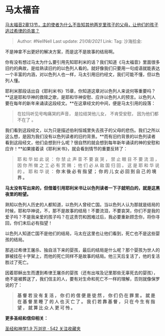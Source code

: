 # 马太福音
[马太福音2章13节，主的使者为什么不告知其他两岁里孩子的父母，让他们的孩子逃过希律的杀害？](https://www.zhihu.com/question/277432019/answer/401349680)

> Author: #NellNell
> Last update: *21/08/2021*
> Link:
> Tag:
> 沙海拾金:

不是神拿不出更好的解决方案，而是这不是故事的结局啊。

你有没有想过马太为什么要引用先知耶利米的话？我们知道《马太福音》里面很多旧约的典故，是给熟读旧约的以色列人看的。就好像我们只要用一句成语就能表达一个丰富的内涵，对以色列人也一样，马太引用旧约经文，我们可能不懂，但以色列人懂。

耶利米那段话出自《耶利米书》15章，你知道这章对以色列人来说何等重要吗？**这是耶和华神的救赎之歌，是耶和华神安慰、应许以色列人的预言。以色列人要在每年的新年来诵读这段经文。**在这章经文的中间，便是马太引用的段落：

> 在拉玛听见号啕痛哭的声音，
> 是拉结哭他儿女，
> 不肯受安慰，
> 因为他们都不在了 。

我们看到这段经文，以为只是描述伯利恒城里失去孩子的父母的悲伤。我们之所以这么想，是因为我们没有以色列读者的旧约背景。**而有旧约背景的以色列读者看到这段经文，他们会想到什么呢？很自然的就会想到每年新年诵读的神的安慰和应许！**如果接着读《耶利米书》，就会看到情节的重要反转了：

> 耶 和 华 如 此 说 ：
> 你 禁 止 声 音 不 要 哀 哭 ，
> 禁 止 眼 目 不 要 流 泪 ，
> 因 你 所 做 之 工 必 有 赏 赐 ；
> 他 们 必 从 敌 国 归 回 。
> 这 是 耶 和 华 说 的 。
> 耶 和 华 说 ：
> **你 末 後 必 有 指 望 ；**
> **你 的 儿 女 必 回 到 自 己 的 境 界 。**

**马太没有写出来的，但借着引用耶利米书让以色列读者一下子就明白的，就是这黑夜里的盼望。**

熟知以色列人历史的人都知道，以色列人曾经亡国。当以色列人认为那就是结局的时候，耶和华神说，不，那不是故事的结局！不要流泪，不要哀哭，你们不是我的爱子吗？不是我亲爱的孩子吗？在这责罚和困难过后，我必要重新顾念你，将你寻回，你们末后必有指望！

以色列人知道亡国不是他们的结局，马太在这里也让他们看到，死亡也不是这些婴孩的结局。

那逃过希律王屠杀、独自活下来的婴孩，最后的结局是什么呢？那个婴孩为世人的罪被挂在十字架上，而他的死亡同样不是故事的结局。他三天后复活了，他的复活胜过了死亡。

因着耶稣出生而遭到希律王屠杀的婴孩（还有出埃及记里那些无辜死去的婴孩），绝不是被葬送了，我们信主的人，要有对生命和死亡不一样的理解，否则就像保罗说的了：

> **基 督 若 没 有 复 活 ，**
> **你 们 的 信 便 是 徒 然 ，**
> **你 们 仍 在 罪 里 。**
> **就 是 在 基 督 里 睡 了 的 人 也 灭 亡 了 。**
> **我 们 若 靠 基 督 ，**
> **只 在 今 生 有 指 望 ，**
> **就 算 比 众 人 更 可 怜 。**

**更多圣经和信仰相关：**

[圣经和神学1.9 万浏览 · 542 关注收藏夹](https://www.zhihu.com/collection/313814574)
